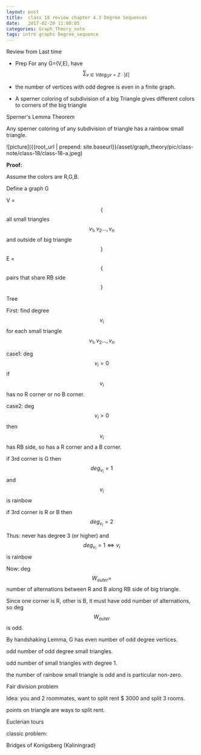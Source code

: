 ```yaml
---
layout: post
title:  class 18 review chapter 4.3 Degree Sequences
date:   2017-02-20 11:00:05
categories: Graph_Theory_note
tags: intro graphs Degree_sequence
---
```



Review from Last time

* Prep For any G=(V,E), have $$\sum_{v \in V deg_{G}v = Z \cdot \lvert E \lvert}$$

* the number of vertices with odd degree is even in a finite graph. 

* A sperner coloring of subdivision of a big Triangle gives different colors to corners of the big triangle



Sperner's Lemma Theorem 

Any sperner coloring of any subdivision of triangle has a rainbow small triangle. 

![picture]({{root_url | prepend: site.baseurl}}/asset/graph_theory/pic/class-note/class-18/class-18-a.jpeg)

**Proof:** 

Assume the colors are R,G,B. 

Define a graph G

V = $$\{$$ all small triangles $$v_{1},v_{2}...,v_{n}$$ and outside of big triangle$$\}$$
E = $$\{$$ pairs that share RB side $$\}$$


Tree 


First: find degree $$v_{i}$$ for each small triangle $$v_{1},v_{2}...,v_{n}$$

case1: deg $$v_{i} = 0$$
if $$v_{i}$$ has no R corner or no B corner. 

case2: deg $$v_{i} > 0$$
then $$v_{i}$$ has RB side, so has a R corner and a B corner. 

if 3rd corner is G
then $$deg_{v_{i}} = 1$$ and $$v_{i}$$ is rainbow

if 3rd corner is R or B
then $$deg_{v_{i}} = 2$$

Thus: never has degree 3 (or higher)
and $$deg_{v_{i}} = 1 \iff v_{i}$$ is rainbow 

Now: deg $$W_{outer} =$$ number of alternations between R and B along RB side of big triangle. 

Since one corner is R, other is B, it must have odd number of alternations, so deg $$W_{outer}$$ is odd. 

By handshaking Lemma, G has even number of odd degree vertices. 

odd number of odd degree small triangles. 

odd number of small triangles with degree 1. 

the number of rainbow  small triangle is odd and is particular non-zero. 


Fair division problem 

Idea: you and 2 roommates, want to split rent $ 3000 and split 3 rooms. 

points on triangle are ways to split rent. 

Euclerian tours

classic problem:

Bridges of Konigsberg (Kaliningrad)







